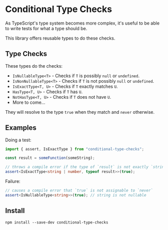 # Conditional Type Checks

As TypeScript's type system becomes more complex, it's useful to be able to write tests for what a type should be.

This library offers reusable types to do these checks.

## Type Checks

These types do the checks:

* `IsNullableType<T>` - Checks if `T` is possibly `null` or `undefined`.
* `IsNonNullableType<T>` - Checks if `T` is not possibly `null` or `undefined`.
* `IsExactType<T, U>` - Checks if `T` exactly matches `U`.
* `HasType<T, U>` - Checks if `T` has `U`.
* `NotHasType<T, U>` - Checks if `T` does not have `U`.
* More to come...

They will resolve to the type `true` when they match and `never` otherwise.

## Examples

Doing a test:

```ts
import { assert, IsExactType } from "conditional-type-checks";

const result = someFunction(someString);

// throws a compile error if the type of `result` is not exactly `string | number`
assert<IsExactType<string | number, typeof result>>(true);
```

Failure:

```ts
// causes a compile error that `true` is not assignable to `never`
assert<IsNullableType<string>>(true); // string is not nullable
```

## Install

```
npm install --save-dev conditional-type-checks
```
